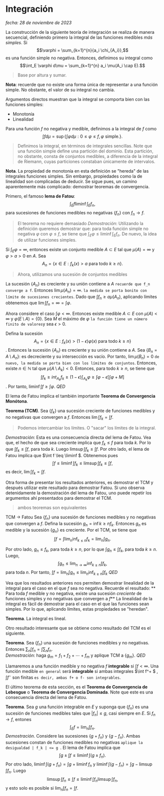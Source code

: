 # Integración
_fecha: 28 de noviembre de 2023_


La construcción de la siguiente teoría de integración se realiza de manera secuencial, definiendo primero la integral de las funciones medibles _más simples_. Si 
$$\varphi = \sum_{k=1}^{n}{a_i \chi_{A_i}},$$
es una función simple no negativa. Entonces, definimos su integral como
$$\int_E \varphi d\mu = \sum_{k=1}^{n} a_i \mu(A_i \cap E).$$
> Base por altura y sumar.

**Nota**: recuerde que no existe una forma única de representar a una función simple. No obstante, el valor de su integral no cambia.

Argumentos directos muestran que la integral se comporta bien con las funciones simples:
- Monotonía 
- Linealidad

Para una función $f$ no negativa y medible, definimos a la integral de $f$ como 
$$\int f d\mu = \sup \{ \int \varphi d\mu: 0\leq \varphi \leq f, \varphi \text{ simple.}\}.$$

> Definimos la integral, en términos de integrales sencillas. Note que una función simple define una partición del dominio. Esta partición, no obstante, consta de conjuntos medibles, a diferencia de la integral de Riemann, cuyas particiones constaban únicamente de intervalos.  

**Nota**. La propiedad de monotonía en esta definición se "hereda" de las integrales funciones simples. Sin embargo, propiedades como la de linealidad son complicadas de deducir. Se sigue pues, un camino aparentemente más complicado: demostrar teoremas de convergencia.

Primero, el famoso **lema de Fatou**:
$$ \int_E f \liminf \int_E f_n, $$
para sucesiones de funciones medibles no negativas $\{f_n\}$ con $f_n \to f$.

> El teorema no requiere demasiado
_Demostración_: Utilizando la definición queremos demostrar que: para toda función simple no negativa $\varphi$ con $\varphi \leq f$, se tiene que $\int_E \varphi \leq \liminf \int_E f_n$.
> De nuevo, la idea de utilizar funciones simples.

Si $\int_E \varphi = \infty$, entonces existe un conjunto medible $A\subset E$ tal que $\mu(A) = \infty$ y $\varphi > a > 0$ en $A$. Sea
$$A_n = \{x \in E: f_k(x) > a \text{ para todo } k \ge n \}.$$

> Ahora, utilizamos una sucesión de conjuntos medibles

La sucesión $\{A_n\}$ es creciente y su unión contiene a $A$ ```recuerde que f_n converge a f```. Entonces $\lim \mu(A_n) = \infty$. ```la medida se porta bonito con límite de sucesiones crecientes```. Dado que $\int f_n \ge a \mu(A_n)$,  aplicando límites obtenemos que $\lim \int f_n = \infty = \int \varphi$.

Ahora considere el caso $\int \varphi < \infty$. Entonces existe medible $A \subset E$ con $\mu(A) < \infty$ y $\varphi(E \setminus A) = \{0\}$. Sea $M$ el máximo de $\varphi$ ```la función tiene un número finito de valores```y sea $\epsilon > 0$. 

Defina la sucesión $$A_n = \{x \in E: f_k(x) > (1-\epsilon) \varphi(x) \text{ para todo }k \ge n \}$$. Entonces la sucesión $\{A_n\}$ es creciente y su unión contiene a $A$. Sea $\{B_n = A \setminus A_n\}$: es decreciente y su intersección es vacío. Por tanto, $\lim \mu(B_n) = 0$ ```de nuevo, la medida se porta bien con los límites de conjuntos```. Entonces, existe $n \in \mathbb{N}$ tal que $\mu(A \setminus A_k) < 0$. Entonces, para todo $k \ge n$, se tiene que 
$$\int f_k \ge int_{A_k} f_k \ge (1-\epsilon) \int_{A_k} \varphi \ge \int \varphi - \epsilon \left[ \int \varphi  + M \right]$$. 
Por tanto, $\liminf \int f \ge \int \varphi$.  _QED_


El lema de Fatou implica el también importante **Teorema de Convergencia Monótona**.

**Teorema (TCM)**. Sea $\{f_k\}$ una sucesión creciente de funciones medibles y no negativas que convergen a $f$. Entonces $\lim \int f_k = \int f$.
> Podemos intercambiar los límites. O "sacar" los límites de la integral.

_Demostración_: Esta es una consecuencia directa del lema de Fatou. Vea que, el hecho de que sea creciente implica que $f_k \leq f$ para toda $k$. Por lo que $\int f_k \le \int f$, para toda $k$. Luego $\limsup \int f_k  \le \int f$. Por otro lado, el lema de Fatou implica que $\int f \leq \liminf $. Obtenemos pues 
$$\int f \le \liminf \int f_k \leq \limsup \int f_k \le \int f,$$
es decir, $\lim \int f_k = \int f$.

Otra forma de presentar los resultados anteriores, es demostrar el TCM y después utilizar este resultado para demostrar Fatou. Si uno observa detenidamente la demostración del lema de Fatou, uno puede repetir los argumentos ahí presentados para demostrar el TCM.   
> ambos teoremas son equivalentes

TCM -> Fatou
Sea $\{f_n\}$ una sucesión de funciones medibles y no negativas que convergen a $f$. Defina la sucesión $g_n = \inf {k\ge n} f_k$.  Entonces $g_n$ es medible y la sucesión $\{g_n\}$ es creciente. Por el TCM, se tiene que 
$$\int f = \int \lim_n \inf_{k \le n} f_k  = \lim_n \int g_n.$$

Por otro lado, $g_n \le f_k$, para toda $k \ge n$, por lo que $\int g_n \le \int f_k$, para toda $k \ge n$. Luego, 
$$\int g_n \leq \lim_{n\to \infty} \inf_{k \ge n} \int f_k,$$
para toda $n$. 
Por tanto, $\int f  = \lim_n \int g_n \leq \lim_n \inf_{k \ge n} \int f_k$ _QED_

Vea que los resultados anteriores nos permiten demostrar linealidad de la integral para el caso en el que $f$ sea no negativa. Recuerde el resultado: 
** Para toda $f$ medible y no negativa, existe una sucesión _creciente_ de funciones simples y no negativas que convergen a $f$**
La linealidad de la integral es fácil de demostrar para el caso en el que las funciones sean simples. Por lo que, aplicando límites, estas propiedades se "heredan". 


**Teorema**. La integral es lineal. 


Otro resultado interesante que se obtiene como resultado del TCM es el siguiente.

**Teorema**. Sea $\{f_n\}$ una sucesión de funciones medibles y no negativas. Entonces $\sum_n \int f_n = \int \sum_n f_n$.  
_Demostración_: haga $g_m = f_1 + f_2 + \cdots + f_m$ y aplique TCM a $\{g_m\}$. _QED_

Llamaremos a una función medible y no negativa $f$ **integrable** si $\int f < \infty$. Una función medible ```en general``` será **integrable** si ambas integrales $\int f^+ $ , $\int f^-$ son finitas ```es decir, ambas f+ o f- son integrables```.  

El último teorema de esta sección, es el **Teorema de Convergencia de Lebesgue** o **Teorema de Convergencia Dominada**. Note que este es una consecuencia directa del lema de Fatou.

**Teorema**. Sea $g$ una función integrable en $E$ y suponga que $\{f_n\}$ es una sucesión de funciones medibles tales que $\lvert f_n \rvert \le g$, casi siempre en $E$. Si $f_n \to f$, entones
$$\int_E f = \lim_n \int f_n.$$
_Demostración_. Considere las sucesiones $\{g + f_n\}$ y $\{g - f_n\}$. Ambas sucesiones constan de funciones medibles no negativas ```aplique la desigualdad | f_k | <= g ```. El lema de Fatou implica que 
$$ \int g \pm \int f \leq \liminf \int (g \pm f_n).$$
Por otro lado, $\liminf \int(g + f_n) = \int g + \liminf f_n$ y $\liminf \int(g - f_n) =\int g - \limsup \int f_n$. Luego
$$\limsup \int f_n \le \int f \le \liminf \int f_n \limsup \int f_n,$$
y esto solo es posible si $\lim_n \int f_n  =\int f$.
